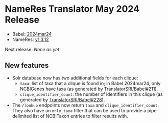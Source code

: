 # NameRes Translator May 2024 Release

- Babel: [2024mar24](https://stars.renci.org/var/babel_outputs/2024mar24/)
- NameRes: [v1.3.12](https://github.com/TranslatorSRI/NameResolution/releases/tag/v1.3.12)

Next release: _None as yet_

## New features
* Solr database now has two additional fields for each clique:
  * `taxa`: list of taxa that a clique is found in; in Babel 2024mar24, only NCBIGenes have taxa (as generated by
    [TranslatorSRI/Babel#211](https://github.com/TranslatorSRI/Babel/pull/211)).
  * `clique_identifier_count`: the number of identifiers in this clique (as generated by
    [TranslatorSRI/Babel#228](https://github.com/TranslatorSRI/Babel/pull/228)).
* The `/lookup` endpoints now return `taxa` and `clique_identifier_count`. They also have an `only_taxa` filter that
  can be used to provide a pipe-delimited list of NCBITaxon entries to filter results with.
